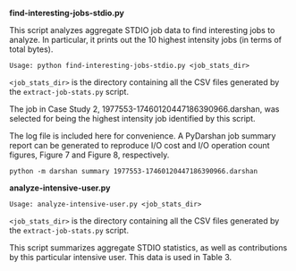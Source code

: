 **find-interesting-jobs-stdio.py**

This script analyzes aggregate STDIO job data to find interesting jobs to analyze. In particular, it prints out the 10 highest intensity jobs (in terms of total bytes).

`Usage: python find-interesting-jobs-stdio.py <job_stats_dir>`

`<job_stats_dir>` is the directory containing all the CSV files generated by the `extract-job-stats.py` script.

The job in Case Study 2, 1977553-17460120447186390966.darshan, was selected for being the highest intensity job identified by this script.

The log file is included here for convenience. A PyDarshan job summary report can be generated to reproduce I/O cost and I/O operation count figures, Figure 7 and Figure 8, respectively.

`python -m darshan summary 1977553-17460120447186390966.darshan`

**analyze-intensive-user.py**

`Usage: analyze-intensive-user.py <job_stats_dir>`

`<job_stats_dir>` is the directory containing all the CSV files generated by the `extract-job-stats.py` script.

This script summarizes aggregate STDIO statistics, as well as contributions by this particular intensive user. This data is used in Table 3.

